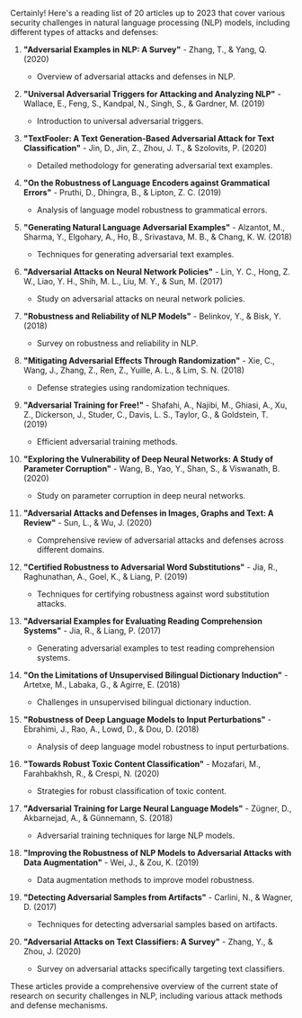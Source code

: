 Certainly! Here's a reading list of 20 articles up to 2023 that cover various security challenges in natural language processing (NLP) models, including different types of attacks and defenses:

1. **"Adversarial Examples in NLP: A Survey"** - Zhang, T., & Yang, Q. (2020)
   - Overview of adversarial attacks and defenses in NLP.

2. **"Universal Adversarial Triggers for Attacking and Analyzing NLP"** - Wallace, E., Feng, S., Kandpal, N., Singh, S., & Gardner, M. (2019)
   - Introduction to universal adversarial triggers.

3. **"TextFooler: A Text Generation-Based Adversarial Attack for Text Classification"** - Jin, D., Jin, Z., Zhou, J. T., & Szolovits, P. (2020)
   - Detailed methodology for generating adversarial text examples.

4. **"On the Robustness of Language Encoders against Grammatical Errors"** - Pruthi, D., Dhingra, B., & Lipton, Z. C. (2019)
   - Analysis of language model robustness to grammatical errors.

5. **"Generating Natural Language Adversarial Examples"** - Alzantot, M., Sharma, Y., Elgohary, A., Ho, B., Srivastava, M. B., & Chang, K. W. (2018)
   - Techniques for generating adversarial text examples.

6. **"Adversarial Attacks on Neural Network Policies"** - Lin, Y. C., Hong, Z. W., Liao, Y. H., Shih, M. L., Liu, M. Y., & Sun, M. (2017)
   - Study on adversarial attacks on neural network policies.

7. **"Robustness and Reliability of NLP Models"** - Belinkov, Y., & Bisk, Y. (2018)
   - Survey on robustness and reliability in NLP.

8. **"Mitigating Adversarial Effects Through Randomization"** - Xie, C., Wang, J., Zhang, Z., Ren, Z., Yuille, A. L., & Lim, S. N. (2018)
   - Defense strategies using randomization techniques.

9. **"Adversarial Training for Free!"** - Shafahi, A., Najibi, M., Ghiasi, A., Xu, Z., Dickerson, J., Studer, C., Davis, L. S., Taylor, G., & Goldstein, T. (2019)
   - Efficient adversarial training methods.

10. **"Exploring the Vulnerability of Deep Neural Networks: A Study of Parameter Corruption"** - Wang, B., Yao, Y., Shan, S., & Viswanath, B. (2020)
    - Study on parameter corruption in deep neural networks.

11. **"Adversarial Attacks and Defenses in Images, Graphs and Text: A Review"** - Sun, L., & Wu, J. (2020)
    - Comprehensive review of adversarial attacks and defenses across different domains.

12. **"Certified Robustness to Adversarial Word Substitutions"** - Jia, R., Raghunathan, A., Goel, K., & Liang, P. (2019)
    - Techniques for certifying robustness against word substitution attacks.

13. **"Adversarial Examples for Evaluating Reading Comprehension Systems"** - Jia, R., & Liang, P. (2017)
    - Generating adversarial examples to test reading comprehension systems.

14. **"On the Limitations of Unsupervised Bilingual Dictionary Induction"** - Artetxe, M., Labaka, G., & Agirre, E. (2018)
    - Challenges in unsupervised bilingual dictionary induction.

15. **"Robustness of Deep Language Models to Input Perturbations"** - Ebrahimi, J., Rao, A., Lowd, D., & Dou, D. (2018)
    - Analysis of deep language model robustness to input perturbations.

16. **"Towards Robust Toxic Content Classification"** - Mozafari, M., Farahbakhsh, R., & Crespi, N. (2020)
    - Strategies for robust classification of toxic content.

17. **"Adversarial Training for Large Neural Language Models"** - Zügner, D., Akbarnejad, A., & Günnemann, S. (2018)
    - Adversarial training techniques for large NLP models.

18. **"Improving the Robustness of NLP Models to Adversarial Attacks with Data Augmentation"** - Wei, J., & Zou, K. (2019)
    - Data augmentation methods to improve model robustness.

19. **"Detecting Adversarial Samples from Artifacts"** - Carlini, N., & Wagner, D. (2017)
    - Techniques for detecting adversarial samples based on artifacts.

20. **"Adversarial Attacks on Text Classifiers: A Survey"** - Zhang, Y., & Zhou, J. (2020)
    - Survey on adversarial attacks specifically targeting text classifiers.

These articles provide a comprehensive overview of the current state of research on security challenges in NLP, including various attack methods and defense mechanisms.